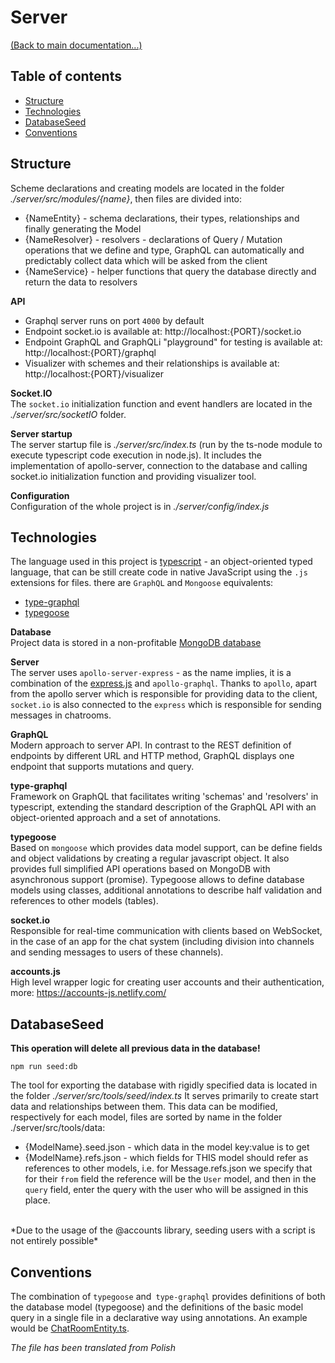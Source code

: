 # Server
[(Back to main documentation...)](../README.md)

## Table of contents
* [Structure](#structure)
* [Technologies](#technologies)
* [DatabaseSeed](#databaseseed)
* [Conventions](#conventions)

## Structure
Scheme declarations and creating models are located in the folder *./server/src/modules/{name}*, then files are divided into:
- {NameEntity} - schema declarations, their types, relationships and finally generating the Model
- {NameResolver} - resolvers - declarations of Query / Mutation operations that we define and type, GraphQL can automatically and predictably collect data which will be asked from the client
- {NameService} - helper functions that query the database directly and return the data to resolvers

**API**</br>
- Graphql server runs on port `4000` by default
- Endpoint socket.io is available at: http://localhost:{PORT}/socket.io
- Endpoint GraphQL and GraphQLi "playground" for testing is available at: http://localhost:{PORT}/graphql
- Visualizer with schemes and their relationships is available at: http://localhost:{PORT}/visualizer

**Socket.IO**</br>
The `socket.io` initialization function and event handlers are located in the *./server/src/socketIO* folder.

**Server startup**</br>
The server startup file is *./server/src/index.ts* (run by the ts-node module to execute typescript code execution in node.js).
It includes the implementation of apollo-server, connection to the database and calling socket.io initialization function and providing visualizer tool.

**Configuration**</br>
Configuration of the whole project is in *./server/config/index.js*

## Technologies
The language used in this project is [typescript](https://www.typescriptlang.org/) - an object-oriented typed language, that can be still create code in native JavaScript using the `.js` extensions for files. 
there are `GraphQL` and `Mongoose` equivalents:
- [type-graphql](https://typegraphql.ml/)
- [typegoose](https://github.com/szokodiakos/typegoose)

**Database**</br>
Project data is stored in a non-profitable [MongoDB database](https://www.mongodb.com/)

**Server**</br>
The server uses `apollo-server-express` - as the name implies, it is a combination of the [express.js](https://expressjs.com/) and `apollo-graphql`.
Thanks to `apollo`, apart from the apollo server which is responsible for providing data to the client, `socket.io` is also connected to the `express` which is responsible for sending messages in chatrooms.

**GraphQL**</br>
Modern approach to server API. In contrast to the REST definition of endpoints by different URL and HTTP method, GraphQL displays one endpoint that supports mutations and query.

**type-graphql**</br>
Framework on GraphQL that facilitates writing 'schemas' and 'resolvers' in typescript, extending the standard description of the GraphQL API with an object-oriented approach and a set of annotations.

**typegoose**</br>
Based on `mongoose` which provides data model support, can be define fields and object validations by creating a regular javascript object. It also provides full simplified API operations based on MongoDB with asynchronous support (promise).
Typegoose allows to define database models using classes, additional annotations to describe half validation and references to other models (tables).

**socket.io**</br>
Responsible for real-time communication with clients based on WebSocket, in the case of an app for the chat system (including division into channels and sending messages to users of these channels).

**accounts.js**</br>
High level wrapper logic for creating user accounts and their authentication, more: https://accounts-js.netlify.com/

## DatabaseSeed
**This operation will delete all previous data in the database!**
```
npm run seed:db
```
The tool for exporting the database with rigidly specified data is located in the folder *./server/src/tools/seed/index.ts*
It serves primarily to create start data and relationships between them. This data can be modified, respectively for each model, files are sorted by name in the folder ./server/src/tools/data:
- {ModelName}.seed.json - which data in the model key:value is to get
- {ModelName}.refs.json - which fields for THIS model should refer as references to other models, i.e. for Message.refs.json we specify that for their `from` field the reference will be the `User` model, and then in the `query` field, enter the query with the user who will be assigned in this place.
</br>
*Due to the usage of the @accounts library, seeding users with a script is not entirely possible*

## Conventions
The combination of `typegoose` and` type-graphql` provides definitions of both the database model (typegoose) and the definitions of the basic model query in a single file in a declarative way using annotations. An example would be [ChatRoomEntity.ts](server/src/modules/chatrooms/ChatRoomEntity.ts).

*The file has been translated from Polish*
